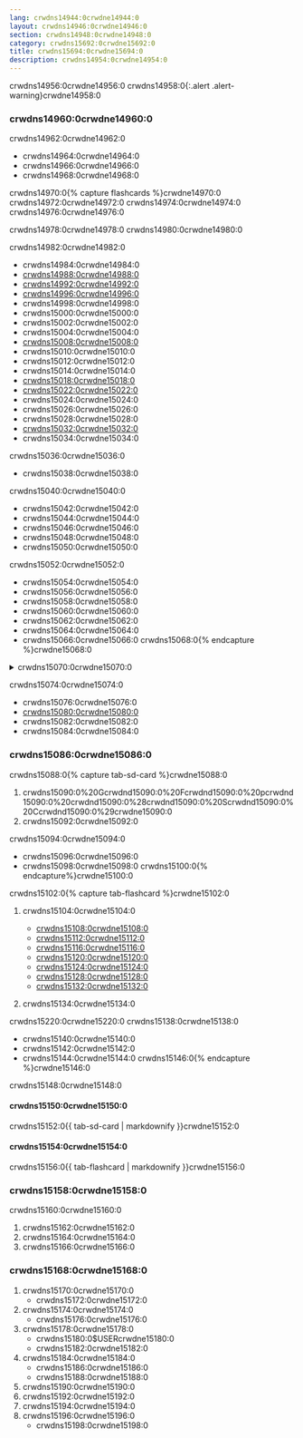 ```yaml
---
lang: crwdns14944:0crwdne14944:0
layout: crwdns14946:0crwdne14946:0
section: crwdns14948:0crwdne14948:0
category: crwdns15692:0crwdne15692:0
title: crwdns15694:0crwdne15694:0
description: crwdns14954:0crwdne14954:0
---
```


crwdns14956:0crwdne14956:0
crwdns14958:0{:.alert .alert-warning}crwdne14958:0

### crwdns14960:0crwdne14960:0

crwdns14962:0crwdne14962:0
- crwdns14964:0crwdne14964:0
- crwdns14966:0crwdne14966:0
- crwdns14968:0crwdne14968:0

crwdns14970:0{% capture flashcards %}crwdne14970:0
crwdns14972:0crwdne14972:0 crwdns14974:0crwdne14974:0 crwdns14976:0crwdne14976:0

crwdns14978:0crwdne14978:0 crwdns14980:0crwdne14980:0

crwdns14982:0crwdne14982:0
- crwdns14984:0crwdne14984:0
- [crwdns14988:0crwdne14988:0](crwdns14986:0crwdne14986:0)
- [crwdns14992:0crwdne14992:0](crwdns14990:0crwdne14990:0)
- [crwdns14996:0crwdne14996:0](crwdns14994:0crwdne14994:0)
- crwdns14998:0crwdne14998:0
- crwdns15000:0crwdne15000:0
- crwdns15002:0crwdne15002:0
- crwdns15004:0crwdne15004:0
- [crwdns15008:0crwdne15008:0](crwdns15006:0crwdne15006:0)
- crwdns15010:0crwdne15010:0
- crwdns15012:0crwdne15012:0
- crwdns15014:0crwdne15014:0
- [crwdns15018:0crwdne15018:0](crwdns15016:0crwdne15016:0)
- [crwdns15022:0crwdne15022:0](crwdns15020:0crwdne15020:0)
- crwdns15024:0crwdne15024:0
- crwdns15026:0crwdne15026:0
- crwdns15028:0crwdne15028:0
- [crwdns15032:0crwdne15032:0](crwdns15030:0crwdne15030:0)
- crwdns15034:0crwdne15034:0

crwdns15036:0crwdne15036:0
- crwdns15038:0crwdne15038:0

crwdns15040:0crwdne15040:0
- crwdns15042:0crwdne15042:0
- crwdns15044:0crwdne15044:0
- crwdns15046:0crwdne15046:0
- crwdns15048:0crwdne15048:0
- crwdns15050:0crwdne15050:0

crwdns15052:0crwdne15052:0
- crwdns15054:0crwdne15054:0
- crwdns15056:0crwdne15056:0
- crwdns15058:0crwdne15058:0
- crwdns15060:0crwdne15060:0
- crwdns15062:0crwdne15062:0
- crwdns15064:0crwdne15064:0
- crwdns15066:0crwdne15066:0
crwdns15068:0{% endcapture %}crwdne15068:0

<details>
    <summary>crwdns15070:0crwdne15070:0</summary>
    <div class="details-content">
        crwdns15072:0{{ flashcards | markdownify }}crwdne15072:0
    </div>
</details>

crwdns15074:0crwdne15074:0
- crwdns15076:0crwdne15076:0
- [crwdns15080:0crwdne15080:0](crwdns15078:0crwdne15078:0)
- crwdns15082:0crwdne15082:0
- crwdns15084:0crwdne15084:0

### crwdns15086:0crwdne15086:0
crwdns15088:0{% capture tab-sd-card %}crwdne15088:0
1. crwdns15090:0%20Gcrwdnd15090:0%20Fcrwdnd15090:0%20pcrwdnd15090:0%20crwdnd15090:0%28crwdnd15090:0%20Scrwdnd15090:0%20Ccrwdnd15090:0%29crwdne15090:0
1. crwdns15092:0crwdne15092:0

crwdns15094:0crwdne15094:0
- crwdns15096:0crwdne15096:0
- crwdns15098:0crwdne15098:0
crwdns15100:0{% endcapture%}crwdne15100:0

crwdns15102:0{% capture tab-flashcard %}crwdne15102:0
1. crwdns15104:0crwdne15104:0
   - [crwdns15108:0crwdne15108:0](crwdns15106:0%20Gcrwdnd15106:0%20Fcrwdnd15106:0%20pcrwdnd15106:0%20crwdnd15106:0%28crwdnd15106:0%20crwdnd15106:0%2Ccrwdnd15106:0%20crwdnd15106:0%20Scrwdnd15106:0%29crwdne15106:0)
   - [crwdns15112:0crwdne15112:0](crwdns15110:0%20Gcrwdnd15110:0%20Fcrwdnd15110:0%20pcrwdnd15110:0%20crwdnd15110:0%28crwdnd15110:0%20crwdnd15110:0%29crwdne15110:0)
   - [crwdns15116:0crwdne15116:0](crwdns15114:0%20Gcrwdnd15114:0%20Fcrwdnd15114:0%20pcrwdnd15114:0%20crwdnd15114:0%28crwdnd15114:0%2Ccrwdnd15114:0%20crwdnd15114:0%20Gcrwdnd15114:0%2Ccrwdnd15114:0%20crwdnd15114:0%2Ccrwdnd15114:0%20Scrwdnd15114:0%20crwdnd15114:0%29crwdne15114:0)
   - [crwdns15120:0crwdne15120:0](crwdns15118:0crwdne15118:0)
   - [crwdns15124:0crwdne15124:0](crwdns15122:0%20Gcrwdnd15122:0%20Fcrwdnd15122:0%20pcrwdnd15122:0%20crwdnd15122:0%28crwdnd15122:0%2Ccrwdnd15122:0%20crwdnd15122:0%20Gcrwdnd15122:0%20crwdnd15122:0%29crwdne15122:0)
   - [crwdns15128:0crwdne15128:0](crwdns15126:0%20Gcrwdnd15126:0%20Fcrwdnd15126:0%20pcrwdnd15126:0%20crwdnd15126:0%28crwdnd15126:0%2Ccrwdnd15126:0%20Gcrwdnd15126:0%20Bcrwdnd15126:0%20Ccrwdnd15126:0%2Ccrwdnd15126:0%20crwdnd15126:0%29crwdne15126:0)
   - [crwdns15132:0crwdne15132:0](crwdns15130:0%20Gcrwdnd15130:0%20Fcrwdnd15130:0%20pcrwdnd15130:0%20crwdnd15130:0%28Scrwdnd15130:0%20crwdnd15130:0%29crwdne15130:0)

1. crwdns15134:0crwdne15134:0

crwdns15220:0crwdne15220:0 crwdns15138:0crwdne15138:0
- crwdns15140:0crwdne15140:0
- crwdns15142:0crwdne15142:0
- crwdns15144:0crwdne15144:0
crwdns15146:0{% endcapture %}crwdne15146:0

<div class="tab-container">
    <div class="pb-3">
        crwdns15148:0crwdne15148:0
    </div>
    <div id="tab-sd-card">
        <noscript><h4>crwdns15150:0crwdne15150:0</h4></noscript>
        crwdns15152:0{{ tab-sd-card | markdownify }}crwdne15152:0
    </div>
    <div id="tab-flashcard">
        <noscript><h4>crwdns15154:0crwdne15154:0</h4></noscript>
        crwdns15156:0{{ tab-flashcard | markdownify }}crwdne15156:0
    </div>
</div>

### crwdns15158:0crwdne15158:0
crwdns15160:0crwdne15160:0
1. crwdns15162:0crwdne15162:0
1. crwdns15164:0crwdne15164:0
1. crwdns15166:0crwdne15166:0

### crwdns15168:0crwdne15168:0
1. crwdns15170:0crwdne15170:0
   - crwdns15172:0crwdne15172:0
1. crwdns15174:0crwdne15174:0
   - crwdns15176:0crwdne15176:0
1. crwdns15178:0crwdne15178:0
   - crwdns15180:0$USERcrwdne15180:0
   - crwdns15182:0crwdne15182:0
1. crwdns15184:0crwdne15184:0
   - crwdns15186:0crwdne15186:0
   - crwdns15188:0crwdne15188:0
1. crwdns15190:0crwdne15190:0
1. crwdns15192:0crwdne15192:0
1. crwdns15194:0crwdne15194:0
1. crwdns15196:0crwdne15196:0
   - crwdns15198:0crwdne15198:0

